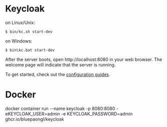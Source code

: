 Keycloak
========

on Linux/Unix:

    $ bin/kc.sh start-dev

on Windows:

    $ bin\kc.bat start-dev

After the server boots, open http://localhost:8080 in your web browser. The welcome page will indicate that the server is running.

To get started, check out the [configuration guides](https://www.keycloak.org/guides#server).

Docker
======

docker container run --name keycloak	 -p 8080:8080 -eKEYCLOAK_USER=admin -e KEYCLOAK_PASSWORD=admin ghcr.io/bluepaongl/keycloak	
